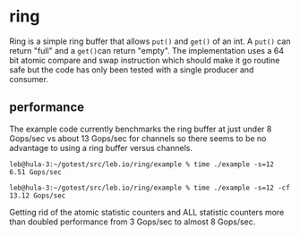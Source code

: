 # ring
Ring is a simple ring buffer that allows `put()` and `get()` of an int. A `put()` can return "full" and a `get()`can return "empty". The implementation uses a 64 bit atomic compare and swap instruction which should make it go routine safe but the code has only been tested with a single producer and consumer.

## performance
The example code currently benchmarks the ring buffer at just under 8 Gops/sec vs about 13 Gops/sec for channels so there seems to be no advantage to using a ring buffer versus channels.

	leb@hula-3:~/gotest/src/leb.io/ring/example % time ./example -s=12
	6.51 Gops/sec
	
	leb@hula-3:~/gotest/src/leb.io/ring/example % time ./example -s=12 -cf
	13.12 Gops/sec
	
Getting rid of the atomic statistic counters and ALL statistic counters more than doubled performance from 3 Gops/sec to almost 8 Gops/sec.

